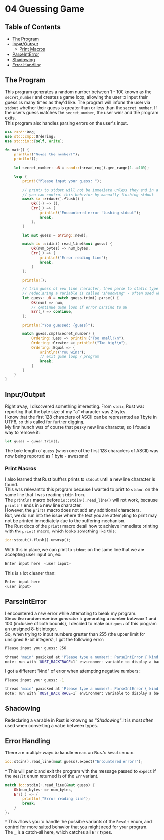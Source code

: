 # 04 Guessing Game

## Table of Contents

- [The Program](#the-program)
- [Input/Output](#inputoutput)
    - [Print Macros](#print-macros)
- [ParseIntError](#parseinterror)
- [Shadowing](#shadowing)
- [Error Handling](#error-handling)

## The Program

This program generates a random number between 1 - 100 known as the `secret_number` and creates a game loop,
allowing the user to input their guess as many times as they'd like.
The program will inform the user via `stdout` whether their guess is greater than or less than the `secret_number`.
If the user's guess matches the `secret_number`, the user wins and the program exits.  
This program also handles parsing errors on the user's input.

```rust
use rand::Rng;
use std::cmp::Ordering;
use std::io::{self, Write};

fn main() {
    println!("Guess the number!");
    println!();

    let secret_number: u8 = rand::thread_rng().gen_range(1..=100);

    loop {
        print!("Please input your guess: ");

        // prints to stdout will not be immediate unless they end in a new line character
        // you can control this behavior by manually flushing stdout
        match io::stdout().flush() {
            Ok(()) => (),
            Err(_) => {
                println!("Encountered error flushing stdout");
                break;
            },
        }

        let mut guess = String::new();

        match io::stdin().read_line(&mut guess) {
            Ok(num_bytes) => num_bytes,
            Err(_) => {
                println!("Error reading line");
                break;
            }
        };

        println!();

        // trim guess of new line character, then parse to static type (u8)
        // redeclaring a variable is called "shadowing" - often used when converting between types
        let guess: u8 = match guess.trim().parse() {
            Ok(num) => num,
            // continue game loop if error parsing to u8
            Err(_) => continue,
        };

        println!("You guessed: {guess}");

        match guess.cmp(&secret_number) {
            Ordering::Less => println!("Too small!\n"),
            Ordering::Greater => println!("Too big!\n"),
            Ordering::Equal => {
                println!("You win!");
                // exit game loop / program
                break;
            }
        }
    }
}
```

## Input/Output

Right away, I discovered something interesting. From `stdin`, Rust was reporting that the byte size of my "a" character was 2 bytes.  
I know that the first 128 characters of ASCII can be represented as 1 byte in UTF8, so this called for further digging.  
My first hunch was of course that pesky new line character, so I found a way to remove it:  
```rust
let guess = guess.trim();
```
The byte length of `guess` (when one of the first 128 characters of ASCII) was now being reported as 1 byte - awesome!

### Print Macros

I also learned that Rust buffers prints to `stdout` until a new line character is found.  
This was relevant to this program because I wanted to print to `stdout` on the same line that I was reading `stdin` from.  
The `println!` macro before `io::stdin().read_line()` will not work, because `println!` ends in a new line character.  
However, the `print!` macro does not add any additional characters.  
But, we do run into the issue where the text you are attempting to print may not be printed immediately due to the buffering mechanism.  
The Rust docs of the `print!` macro detail how to achieve immediate printing with the `print!` macro, which looks something like this:
```rust
io::stdout().flush().unwrap();
```
With this in place, we can print to `stdout` on the same line that we are accepting user input on, ex:
```bash
Enter input here: <user input>
```
This is a lot cleaner than:
```bash
Enter input here:
<user input>
```

## ParseIntError

I encountered a new error while attempting to break my program.  
Since the random number generator is generating a number between 1 and 100 (inclusive of both bounds),
I decided to make our `guess` of this program an unsigned 8-bit integer.  
So, when trying to input numbers greater than 255 (the upper limit for unsigned 8-bit integers), I got the following error:  
```bash
Please input your guess: 256

thread 'main' panicked at 'Please type a number!: ParseIntError { kind: PosOverflow }', src/main.rs:24:42
note: run with `RUST_BACKTRACE=1` environment variable to display a backtrace
```
I got a different "kind" of error when attempting negative numbers:  
```bash
Please input your guess: -1

thread 'main' panicked at 'Please type a number!: ParseIntError { kind: InvalidDigit }', src/main.rs:24:42
note: run with `RUST_BACKTRACE=1` environment variable to display a backtrace
```

## Shadowing

Redeclaring a variable in Rust is knowing as *"Shadowing"*. It is most often used when converting a value between types.

## Error Handling

There are multiple ways to handle errors on Rust's `Result` enum:
```rust
io::stdin().read_line(&mut guess).expect("Encountered error!");
```
^ This will panic and exit the program with the message passed to `expect` if the `Result` enum returned is of the `Err` variant.
```rust
match io::stdin().read_line(&mut guess) {
    Ok(num_bytes) => num_bytes,
    Err(_) => {
        println!("Error reading line");
        break;
    }
};
```
^ This allows you to handle the possible variants of the `Result` enum, and control for more suited behavior that you might need for your program.  
The `_` is a catch-all here, which catches all `Err` types.

